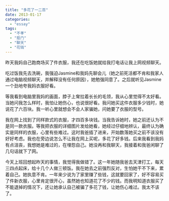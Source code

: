 ```yaml
---
title: "多花了一二百"
date: 2013-01-17
categories: 
  - "essay"
tags: 
  - "不孝"
  - "抠门"
  - "聊天"
  - "花钱"
---
```


昨天我妈自己跑商场买了件衣服，我还在吃饭她就给我打电话让我上网视频聊天。

吃过饭我先去洗碗，我强迫Jasmine和我妈先聊会儿（她之前死活都不肯和我家人通过电脑视频聊天，并解释没有任何原因），她勉强同意了。之后就听见Jasmine一个劲地夸我妈衣服好看。

等我看到电脑里我妈的画面，脖子上耷拉着长长的毛领，我从心里觉得不太好看。当她问我怎么样时，我怕让她伤心，也说很好看。我问她买这件衣服多少钱时，她说花了六百块。我一听心里就想会不会人家骗她，问她要了衣服的型号。

我在网上找到了同样款式的衣服，才四百多块钱。当我告诉她时，她之前还认为不是同一款衣服。等我把衣服的详细图片发给她看，她经过仔细地辨认，最终认为确实是同样的衣服，心里有些难过。这时我爸插了进来，开始数落她买之前不该没有好好考虑。我也在旁边说怎么不让我在网上买呢，多花了好多钱。后来我看到我妈有点沮丧，我想她是难过的，在埋怨自己。她没再和我聊天，我接着和我爸闲聊了几句话就下了网。

今天上班回想起昨天的事情，我觉得我做错了。这一年她随我爸去天津打工，每天三四点起床，给十几个人做三顿饭。我在她去之前强烈反对，生怕她干不下来，累着自己。她执意不肯。一年来少说为了家里赚了些钱，这就要回家了，好不容易买了件新衣服，心里肯定很开心，虽然她也知道花了不少的钱。而我明知道衣服买了不能退掉的情况下，还让她承认自己被骗了多花了钱，让她伤心难过。我太不该了。
